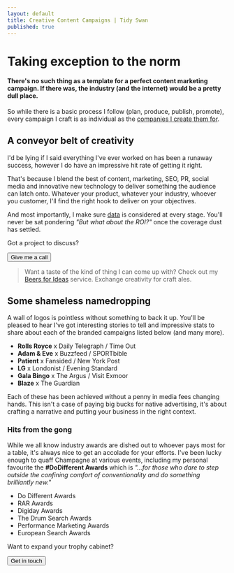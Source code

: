 ```yaml
---
layout: default
title: Creative Content Campaigns | Tidy Swan
published: true
---
```


# Taking exception to the norm

#### There's no such thing as a template for a perfect content marketing campaign. If there was, the industry (and the internet) would be a pretty dull place.

So while there is a basic process I follow (plan, produce, publish, promote), every campaign I craft is as individual as the <a href="#clients">companies I create them for</a>.

## A conveyor belt of creativity

I'd be lying if I said everything I've ever worked on has been a runaway success, however I do have an impressive hit rate of getting it right.

That's because I blend the best of content, marketing, SEO, PR, social media and innovative new technology to deliver something the audience can latch onto. Whatever your product, whatever your industry, whoever you customer, I'll find the right hook to deliver on your objectives.

And most importantly, I make sure [data](/content-data-models) is considered at every stage. You'll never be sat pondering _"But what about the ROI?"_ once the coverage dust has settled.

Got a project to discuss?

<a href="/contact"><button class="button">Give me a call</button></a>

> Want a taste of the kind of thing I can come up with? Check out my [Beers for Ideas](/beers-for-ideas) service. Exchange creativity for craft ales.

<a name="clients"></a>
## Some shameless namedropping

A wall of logos is pointless without something to back it up. You'll be pleased to hear I've got interesting stories to tell and impressive stats to share about each of the branded campaigns listed below (and many more).

- **Rolls Royce** x Daily Telegraph / Time Out
- **Adam & Eve** x Buzzfeed / SPORTbible
- **Patient** x Fansided / New York Post
- **LG** x Londonist / Evening Standard
- **Gala Bingo** x The Argus / Visit Exmoor
- **Blaze** x The Guardian

Each of these has been achieved without a penny in media fees changing hands. This isn't a case of paying big bucks for native advertising, it's about crafting a narrative and putting your business in the right context.

### Hits from the gong

While we all know industry awards are dished out to whoever pays most for a table, it's always nice to get an accolade for your efforts. I've been lucky enough to quaff Champagne at various events, including my personal favourite the **#DoDifferent Awards** which is _"...for those who dare to step outside the confining comfort of conventionality and do something brilliantly new."_

- Do Different Awards
- RAR Awards
- Digiday Awards
- The Drum Search Awards
- Performance Marketing Awards
- European Search Awards

Want to expand your trophy cabinet?

<a href="/contact"><button class="button">Get in touch</button></a>
